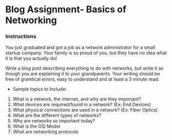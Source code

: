 # Blog Assignment- Basics of Networking 

### Instructions<br>

You just graduated and got a job as a network administrator for a small startup company. 
Your family is so proud of you, but they have no idea what it is that you actually do! 

Write a blog post describing everything to do with networks, but write it as though you are explaining it to your grandparents.  Your writing should be free of gramtical errors, easy to understand and at least a 3 minute read.

- Sample topics to Include:
1. What is a network, the internet, and why are they important?
1. What devices are required/found in a network? (Ex: End Devices)
1. What physical connections are used in a network? (Ex: Fiber Optics)
1. What are the different types of networks?
1. Why are networks so important today?
1. What is the OSI Model
1. What are networking protocols
